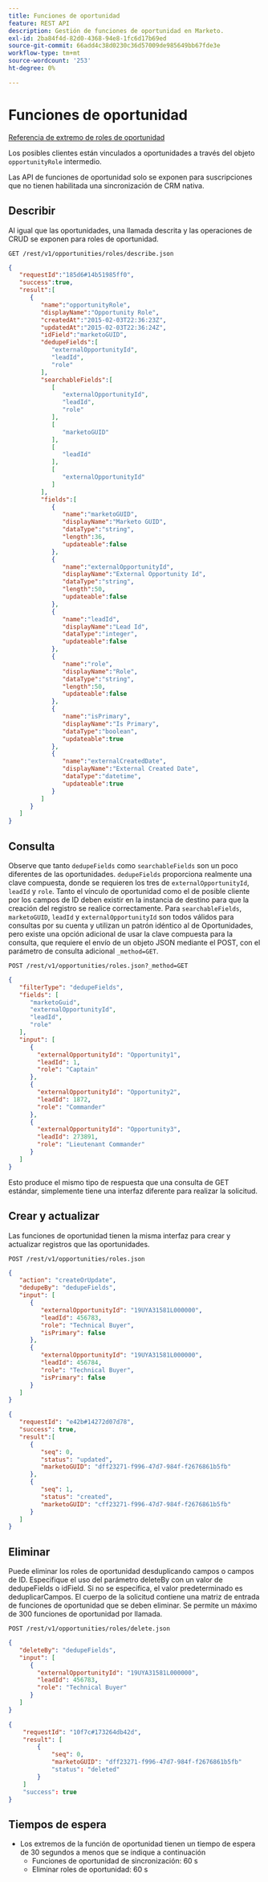 ```yaml
---
title: Funciones de oportunidad
feature: REST API
description: Gestión de funciones de oportunidad en Marketo.
exl-id: 2ba84f4d-82d0-4368-94e8-1fc6d17b69ed
source-git-commit: 66add4c38d0230c36d57009de985649bb67fde3e
workflow-type: tm+mt
source-wordcount: '253'
ht-degree: 0%

---
```


# Funciones de oportunidad

[Referencia de extremo de roles de oportunidad](https://developer.adobe.com/marketo-apis/api/mapi/#tag/Opportunities/operation/getOpportunityRolesUsingGET)

Los posibles clientes están vinculados a oportunidades a través del objeto `opportunityRole` intermedio.

Las API de funciones de oportunidad solo se exponen para suscripciones que no tienen habilitada una sincronización de CRM nativa.

## Describir

Al igual que las oportunidades, una llamada descrita y las operaciones de CRUD se exponen para roles de oportunidad.

```
GET /rest/v1/opportunities/roles/describe.json
```

```json
{  
   "requestId":"185d6#14b51985ff0",
   "success":true,
   "result":[  
      {  
         "name":"opportunityRole",
         "displayName":"Opportunity Role",
         "createdAt":"2015-02-03T22:36:23Z",
         "updatedAt":"2015-02-03T22:36:24Z",
         "idField":"marketoGUID",
         "dedupeFields":[  
            "externalOpportunityId",
            "leadId",
            "role"
         ],
         "searchableFields":[  
            [  
               "externalOpportunityId",
               "leadId",
               "role"
            ],
            [  
               "marketoGUID"
            ],
            [  
               "leadId"
            ],
            [  
               "externalOpportunityId"
            ]
         ],
         "fields":[  
            {  
               "name":"marketoGUID",
               "displayName":"Marketo GUID",
               "dataType":"string",
               "length":36,
               "updateable":false
            },
            {  
               "name":"externalOpportunityId",
               "displayName":"External Opportunity Id",
               "dataType":"string",
               "length":50,
               "updateable":false
            },
            {  
               "name":"leadId",
               "displayName":"Lead Id",
               "dataType":"integer",
               "updateable":false
            },
            {  
               "name":"role",
               "displayName":"Role",
               "dataType":"string",
               "length":50,
               "updateable":false
            },
            {  
               "name":"isPrimary",
               "displayName":"Is Primary",
               "dataType":"boolean",
               "updateable":true
            },
            {  
               "name":"externalCreatedDate",
               "displayName":"External Created Date",
               "dataType":"datetime",
               "updateable":true
            }
         ]
      }
   ]
}
```

## Consulta

Observe que tanto `dedupeFields` como `searchableFields` son un poco diferentes de las oportunidades. `dedupeFields` proporciona realmente una clave compuesta, donde se requieren los tres de `externalOpportunityId`, `leadId` y `role`. Tanto el vínculo de oportunidad como el de posible cliente por los campos de ID deben existir en la instancia de destino para que la creación del registro se realice correctamente. Para `searchableFields`, `marketoGUID`, `leadId` y `externalOpportunityId` son todos válidos para consultas por su cuenta y utilizan un patrón idéntico al de Oportunidades, pero existe una opción adicional de usar la clave compuesta para la consulta, que requiere el envío de un objeto JSON mediante el POST, con el parámetro de consulta adicional `_method=GET`.

```
POST /rest/v1/opportunities/roles.json?_method=GET
```

```json
{  
   "filterType": "dedupeFields",
   "fields": [  
      "marketoGuid",
      "externalOpportunityId",
      "leadId",
      "role"
   ],
   "input": [  
      {  
        "externalOpportunityId": "Opportunity1",
        "leadId": 1,
        "role": "Captain"
      },
      {  
        "externalOpportunityId": "Opportunity2",
        "leadId": 1872,
        "role": "Commander"
      },
      {  
        "externalOpportunityId": "Opportunity3",
        "leadId": 273891,
        "role": "Lieutenant Commander"
      }
   ]
}
```

Esto produce el mismo tipo de respuesta que una consulta de GET estándar, simplemente tiene una interfaz diferente para realizar la solicitud.

## Crear y actualizar

Las funciones de oportunidad tienen la misma interfaz para crear y actualizar registros que las oportunidades.

```
POST /rest/v1/opportunities/roles.json
```

```json
{
   "action": "createOrUpdate",
   "dedupeBy": "dedupeFields",
   "input": [
      {  
         "externalOpportunityId": "19UYA31581L000000",
         "leadId": 456783,
         "role": "Technical Buyer",
         "isPrimary": false
      },
      {
         "externalOpportunityId": "19UYA31581L000000",
         "leadId": 456784,
         "role": "Technical Buyer",
         "isPrimary": false
      }
   ]
}
```

```json
{
   "requestId": "e42b#14272d07d78",
   "success": true,
   "result":[
      {
         "seq": 0,
         "status": "updated",
         "marketoGUID": "dff23271-f996-47d7-984f-f2676861b5fb"
      },
      {
         "seq": 1,
         "status": "created",
         "marketoGUID": "cff23271-f996-47d7-984f-f2676861b5fb"
      }
   ]
}
```

## Eliminar

Puede eliminar los roles de oportunidad desduplicando campos o campos de ID. Especifique el uso del parámetro deleteBy con un valor de dedupeFields o idField. Si no se especifica, el valor predeterminado es deduplicarCampos. El cuerpo de la solicitud contiene una matriz de entrada de funciones de oportunidad que se deben eliminar. Se permite un máximo de 300 funciones de oportunidad por llamada.

```
POST /rest/v1/opportunities/roles/delete.json
```

```json
{  
   "deleteBy": "dedupeFields",
   "input": [  
      {  
        "externalOpportunityId": "19UYA31581L000000",
        "leadId": 456783,
        "role": "Technical Buyer"
      }
   ]
}
```

```json
{
    "requestId": "10f7c#173264db42d",
    "result": [
        {
            "seq": 0,
            "marketoGUID": "dff23271-f996-47d7-984f-f2676861b5fb"
            "status": "deleted"
        }
    ]
    "success": true
}
```

## Tiempos de espera

- Los extremos de la función de oportunidad tienen un tiempo de espera de 30 segundos a menos que se indique a continuación
   - Funciones de oportunidad de sincronización: 60 s 
   - Eliminar roles de oportunidad: 60 s
